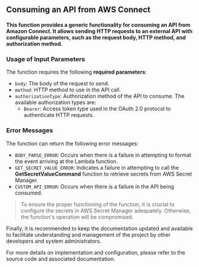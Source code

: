 ## Consuming an API from AWS Connect

#### This function provides a generic functionality for consuming an API from Amazon Connect. It allows sending HTTP requests to an external API with configurable parameters, such as the request body, HTTP method, and authorization method.

### Usage of Input Parameters

The function requires the following **required parameters**:

- `body`: The body of the request to send.
- `method`: HTTP method to use in the API call.
- `authorizationType`: Authorization method of the API to consume. The available authorization types are:
    - `Bearer`: Access token type used in the OAuth 2.0 protocol to authenticate HTTP requests.

### Error Messages

The function can return the following error messages:

- `BODY_PARSE_ERROR`: Occurs when there is a failure in attempting to format the event arriving at the Lambda function.
- `GET_SECRET_VALUE_ERROR`: Indicates a failure in attempting to call the **GetSecretValueCommand** function to retrieve secrets from AWS Secret Manager.
- `CUSTOM_API_ERROR`: Occurs when there is a failure in the API being consumed.

> To ensure the proper functioning of the function, it is crucial to configure the secrets in AWS Secret Manager adequately. Otherwise, the function's operation will be compromised.

Finally, it is recommended to keep the documentation updated and available to facilitate understanding and management of the project by other developers and system administrators.

For more details on implementation and configuration, please refer to the source code and associated documentation.